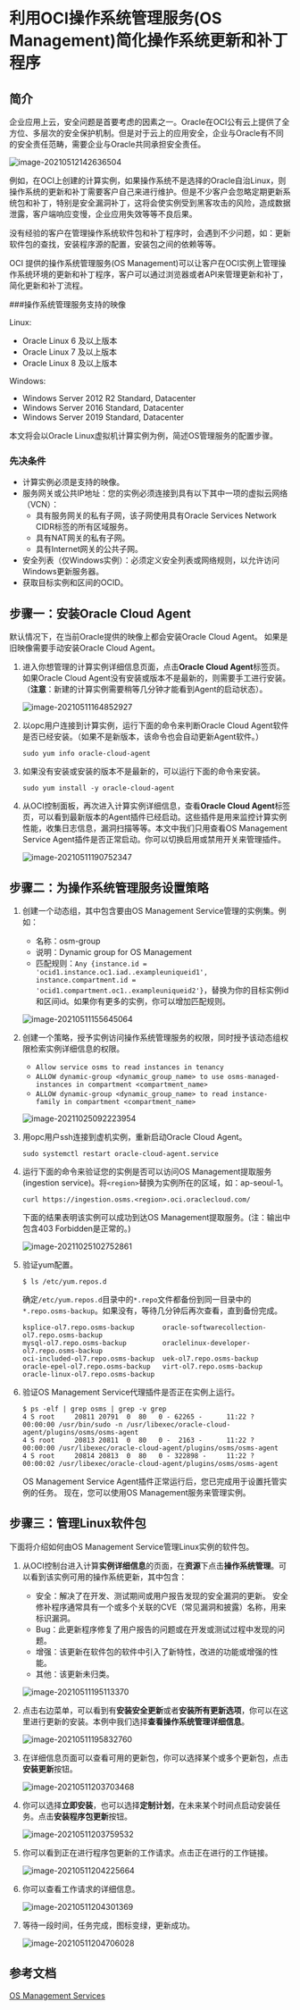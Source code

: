 # 利用OCI操作系统管理服务(OS Management)简化操作系统更新和补丁程序

## 简介
企业应用上云，安全问题是首要考虑的因素之一。Oracle在OCI公有云上提供了全方位、多层次的安全保护机制。但是对于云上的应用安全，企业与Oracle有不同的安全责任范畴，需要企业与Oracle共同承担安全责任。

![image-20210512142636504](images/image-20210512142636504.png)

例如，在OCI上创建的计算实例，如果操作系统不是选择的Oracle自治Linux，则操作系统的更新和补丁需要客户自己来进行维护。但是不少客户会忽略定期更新系统包和补丁，特别是安全漏洞补丁，这将会使实例受到黑客攻击的风险，造成数据泄露，客户端响应变慢，企业应用失效等等不良后果。

没有经验的客户在管理操作系统软件包和补丁程序时，会遇到不少问题，如：更新软件包的查找，安装程序源的配置，安装包之间的依赖等等。

OCI 提供的操作系统管理服务(OS Management)可以让客户在OCI实例上管理操作系统环境的更新和补丁程序，客户可以通过浏览器或者API来管理更新和补丁，简化更新和补丁流程。

###操作系统管理服务支持的映像

Linux:

- Oracle Linux 6 及以上版本
- Oracle Linux 7 及以上版本
- Oracle Linux 8 及以上版本

Windows:

- Windows Server 2012 R2 Standard, Datacenter
- Windows Server 2016 Standard, Datacenter
- Windows Server 2019 Standard, Datacenter

本文将会以Oracle Linux虚拟机计算实例为例，简述OS管理服务的配置步骤。

### 先决条件

- 计算实例必须是支持的映像。
- 服务网关或公共IP地址：您的实例必须连接到具有以下其中一项的虚拟云网络（VCN）：
   - 具有服务网关的私有子网，该子网使用具有Oracle Services Network CIDR标签的所有区域服务。
   - 具有NAT网关的私有子网。
   - 具有Internet网关的公共子网。
- 安全列表（仅Windows实例）：必须定义安全列表或网络规则，以允许访问Windows更新服务器。
- 获取目标实例和区间的OCID。



## 步骤一：安装Oracle Cloud Agent

默认情况下，在当前Oracle提供的映像上都会安装Oracle Cloud Agent。 如果是旧映像需要手动安装Oracle Cloud Agent。

1. 进入你想管理的计算实例详细信息页面，点击**Oracle Cloud Agent**标签页。如果Oracle Cloud Agent没有安装或版本不是最新的，则需要手工进行安装。（**注意**：新建的计算实例需要稍等几分钟才能看到Agent的启动状态）。

   ![image-20210511164852927](images/image-20210511164852927.png)

2. 以opc用户连接到计算实例，运行下面的命令来判断Oracle Cloud Agent软件是否已经安装。（如果不是新版本，该命令也会自动更新Agent软件。）

   ```
   sudo yum info oracle-cloud-agent
   ```

   

3. 如果没有安装或安装的版本不是最新的，可以运行下面的命令来安装。

   ```
   sudo yum install -y oracle-cloud-agent
   ```

   

4. 从OCI控制面板，再次进入计算实例详细信息，查看**Oracle Cloud Agent**标签页，可以看到最新版本的Agent插件已经启动。这些插件是用来监控计算实例性能，收集日志信息，漏洞扫描等等。本文中我们只用查看OS Management Service Agent插件是否正常启动。你可以切换启用或禁用开关来管理插件。

   ![image-20210511190752347](images/image-20210511190752347.png)

   

## 步骤二：为操作系统管理服务设置策略

1. 创建一个动态组，其中包含要由OS Management Service管理的实例集。例如：

   - 名称：osm-group
   - 说明：Dynamic group for OS Management
   - 匹配规则：```Any {instance.id = 'ocid1.instance.oc1.iad..exampleuniqueid1',  instance.compartment.id = 'ocid1.compartment.oc1..exampleuniqueid2'}```，替换为你的目标实例id和区间id。如果你有更多的实例，你可以增加匹配规则。

   ![image-20210511155645064](images/image-20210511155645064.png)

2. 创建一个策略，授予实例访问操作系统管理服务的权限，同时授予该动态组权限检索实例详细信息的权限。

   - `Allow service osms to read instances in tenancy`
   - `ALLOW dynamic-group <dynamic_group_name> to use osms-managed-instances in compartment <compartment_name>`
   - `ALLOW dynamic-group <dynamic_group_name> to read instance-family in compartment <compartment_name>`

   ![image-20211025092223954](images/image-20211025092223954.png)

3. 用opc用户ssh连接到虚机实例，重新启动Oracle Cloud Agent。

   ```
   sudo systemctl restart oracle-cloud-agent.service
   ```

   

4. 运行下面的命令来验证您的实例是否可以访问OS Management提取服务(ingestion service)。将`<region>`替换为实例所在的区域，如：ap-seoul-1。

   ```
   curl https://ingestion.osms.<region>.oci.oraclecloud.com/
   ```

   下面的结果表明该实例可以成功到达OS Management提取服务。(注：输出中包含403 Forbidden是正常的。)

   ![image-20211025102752861](images/image-20211025102752861.png)
   
5. 验证yum配置。

   ```
   $ ls /etc/yum.repos.d
   ```

   确定`/etc/yum.repos.d`目录中的`*.repo`文件都备份到同一目录中的`*.repo.osms-backup`。如果没有，等待几分钟后再次查看，直到备份完成。

   ```
   ksplice-ol7.repo.osms-backup       oracle-softwarecollection-ol7.repo.osms-backup
   mysql-ol7.repo.osms-backup         oraclelinux-developer-ol7.repo.osms-backup
   oci-included-ol7.repo.osms-backup  uek-ol7.repo.osms-backup
   oracle-epel-ol7.repo.osms-backup   virt-ol7.repo.osms-backup
   oracle-linux-ol7.repo.osms-backup
   ```

   

6. 验证OS Management Service代理插件是否正在实例上运行。

   ```
   $ ps -elf | grep osms | grep -v grep
   4 S root     20811 20791  0  80   0 - 62265 -      11:22 ?        00:00:00 /usr/bin/sudo -n /usr/libexec/oracle-cloud-agent/plugins/osms/osms-agent
   4 S root     20813 20811  0  80   0 -  2163 -      11:22 ?        00:00:00 /usr/libexec/oracle-cloud-agent/plugins/osms/osms-agent
   4 S root     20814 20813  0  80   0 - 322898 -     11:22 ?        00:00:02 /usr/libexec/oracle-cloud-agent/plugins/osms/osms-agent
   ```

   OS Management Service Agent插件正常运行后，您已完成用于设置托管实例的任务。 现在，您可以使用OS Management服务来管理实例。

   

## 步骤三：管理Linux软件包

下面将介绍如何由OS Management Service管理Linux实例的软件包。

1. 从OCI控制台进入计算**实例详细信息**的页面，在**资源**下点击**操作系统管理**。可以看到该实例可用的操作系统更新，其中包含：

   - 安全：解决了在开发、测试期间或用户报告发现的安全漏洞的更新。 安全修补程序通常具有一个或多个关联的CVE（常见漏洞和披露）名称，用来标识漏洞。
   - Bug：此更新程序修复了用户报告的问题或在开发或测试过程中发现的问题。
   - 增强：该更新在软件包的软件中引入了新特性，改进的功能或增强的性能。
   - 其他：该更新未归类。

   ![image-20210511195113370](images/image-20210511195113370.png)

2. 点击右边菜单，可以看到有**安装安全更新**或者**安装所有更新选项**，你可以在这里进行更新的安装。本例中我们选择**查看操作系统管理详细信息**。

   ![image-20210511195832760](images/image-20210511195832760.png)

3. 在详细信息页面可以查看可用的更新包，你可以选择某个或多个更新包，点击**安装更新**按钮。

   ![image-20210511203703468](images/image-20210511203703468.png)

4. 你可以选择**立即安装**，也可以选择**定制计划**，在未来某个时间点启动安装任务。点击**安装程序包更新**按钮。

   ![image-20210511203759532](images/image-20210511203759532.png)

5. 你可以看到正在进行程序包更新的工作请求。点击正在进行的工作链接。

   ![image-20210511204225664](images/image-20210511204225664.png)

6. 你可以查看工作请求的详细信息。

   ![image-20210511204301369](images/image-20210511204301369.png)

7. 等待一段时间，任务完成，图标变绿，更新成功。

   ![image-20210511204706028](images/image-20210511204706028.png)

   

   


## 参考文档

[OS Management Services](https://docs.oracle.com/en-us/iaas/os-management/osms/index.htm)

